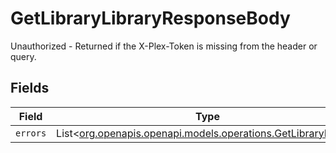 # GetLibraryLibraryResponseBody

Unauthorized - Returned if the X-Plex-Token is missing from the header or query.


## Fields

| Field                                                                                                        | Type                                                                                                         | Required                                                                                                     | Description                                                                                                  |
| ------------------------------------------------------------------------------------------------------------ | ------------------------------------------------------------------------------------------------------------ | ------------------------------------------------------------------------------------------------------------ | ------------------------------------------------------------------------------------------------------------ |
| `errors`                                                                                                     | List<[org.openapis.openapi.models.operations.GetLibraryErrors](../../models/operations/GetLibraryErrors.md)> | :heavy_minus_sign:                                                                                           | N/A                                                                                                          |